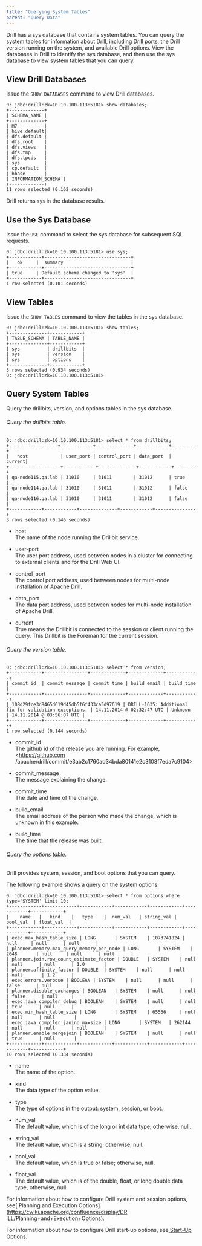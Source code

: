 ```yaml
---
title: "Querying System Tables"
parent: "Query Data"
---
```

Drill has a sys database that contains system tables. You can query the system
tables for information about Drill, including Drill ports, the Drill version
running on the system, and available Drill options. View the databases in
Drill to identify the sys database, and then use the sys database to view
system tables that you can query.

## View Drill Databases

Issue the `SHOW DATABASES` command to view Drill databases.

    0: jdbc:drill:zk=10.10.100.113:5181> show databases;
    +-------------+
    | SCHEMA_NAME |
    +-------------+
    | M7          |
    | hive.default|
    | dfs.default |
    | dfs.root    |
    | dfs.views   |
    | dfs.tmp     |
    | dfs.tpcds   |
    | sys         |
    | cp.default  |
    | hbase       |
    | INFORMATION_SCHEMA |
    +-------------+
    11 rows selected (0.162 seconds)

Drill returns `sys` in the database results.

## Use the Sys Database

Issue the `USE` command to select the sys database for subsequent SQL
requests.

    0: jdbc:drill:zk=10.10.100.113:5181> use sys;
    +------------+--------------------------------+
    |   ok     |  summary                         |
    +------------+--------------------------------+
    | true     | Default schema changed to 'sys'  |
    +------------+--------------------------------+
    1 row selected (0.101 seconds)

## View Tables

Issue the `SHOW TABLES` command to view the tables in the sys database.

    0: jdbc:drill:zk=10.10.100.113:5181> show tables;
    +--------------+------------+
    | TABLE_SCHEMA | TABLE_NAME |
    +--------------+------------+
    | sys          | drillbits  |
    | sys          | version    |
    | sys          | options    |
    +--------------+------------+
    3 rows selected (0.934 seconds)
    0: jdbc:drill:zk=10.10.100.113:5181>

## Query System Tables

Query the drillbits, version, and options tables in the sys database.

###### Query the drillbits table.

    0: jdbc:drill:zk=10.10.100.113:5181> select * from drillbits;
    +------------------+------------+--------------+------------+---------+
    |   host            | user_port | control_port | data_port  |  current|
    +-------------------+------------+--------------+------------+--------+
    | qa-node115.qa.lab | 31010     | 31011        | 31012      | true    |
    | qa-node114.qa.lab | 31010     | 31011        | 31012      | false   |
    | qa-node116.qa.lab | 31010     | 31011        | 31012      | false   |
    +------------+------------+--------------+------------+---------------+
    3 rows selected (0.146 seconds)

  * host   
The name of the node running the Drillbit service.

  * user-port  
The user port address, used between nodes in a cluster for connecting to
external clients and for the Drill Web UI.  

  * control_port  
The control port address, used between nodes for multi-node installation of
Apache Drill.

  * data_port  
The data port address, used between nodes for multi-node installation of
Apache Drill.

  * current  
True means the Drillbit is connected to the session or client running the
query. This Drillbit is the Foreman for the current session.  

###### Query the version table.

    0: jdbc:drill:zk=10.10.100.113:5181> select * from version;
    +------------+----------------+-------------+-------------+------------+
    | commit_id  | commit_message | commit_time | build_email | build_time |
    +------------+----------------+-------------+-------------+------------+
    | 108d29fce3d8465d619d45db5f6f433ca3d97619 | DRILL-1635: Additional fix for validation exceptions. | 14.11.2014 @ 02:32:47 UTC | Unknown    | 14.11.2014 @ 03:56:07 UTC |
    +------------+----------------+-------------+-------------+------------+
    1 row selected (0.144 seconds)

  * commit_id  
The github id of the release you are running. For example, <https://github.com
/apache/drill/commit/e3ab2c1760ad34bda80141e2c3108f7eda7c9104>

  * commit_message  
The message explaining the change.

  * commit_time  
The date and time of the change.

  * build_email  
The email address of the person who made the change, which is unknown in this
example.

  * build_time  
The time that the release was built.

###### Query the options table.

Drill provides system, session, and boot options that you can query.

The following example shows a query on the system options:

    0: jdbc:drill:zk=10.10.100.113:5181> select * from options where type='SYSTEM' limit 10;
    +------------+------------+------------+------------+------------+------------+------------+
    |    name   |   kind    |   type    |  num_val   | string_val |  bool_val  | float_val  |
    +------------+------------+------------+------------+------------+------------+------------+
    | exec.max_hash_table_size | LONG       | SYSTEM    | 1073741824 | null     | null      | null      |
    | planner.memory.max_query_memory_per_node | LONG       | SYSTEM    | 2048       | null     | null      | null      |
    | planner.join.row_count_estimate_factor | DOUBLE   | SYSTEM    | null      | null      | null      | 1.0       |
    | planner.affinity_factor | DOUBLE  | SYSTEM    | null      | null      | null       | 1.2      |
    | exec.errors.verbose | BOOLEAN | SYSTEM    | null      | null      | false      | null     |
    | planner.disable_exchanges | BOOLEAN   | SYSTEM    | null      | null      | false      | null     |
    | exec.java_compiler_debug | BOOLEAN    | SYSTEM    | null      | null      | true      | null      |
    | exec.min_hash_table_size | LONG       | SYSTEM    | 65536     | null      | null      | null       |
    | exec.java_compiler_janino_maxsize | LONG       | SYSTEM   | 262144    | null      | null      | null      |
    | planner.enable_mergejoin | BOOLEAN    | SYSTEM    | null      | null      | true      | null       |
    +------------+------------+------------+------------+------------+------------+------------+
    10 rows selected (0.334 seconds)  

  * name  
The name of the option.

  * kind  
The data type of the option value.

  * type  
The type of options in the output: system, session, or boot.

  * num_val  
The default value, which is of the long or int data type; otherwise, null.

  * string_val  
The default value, which is a string; otherwise, null.

  * bool_val  
The default value, which is true or false; otherwise, null.

  * float_val  
The default value, which is of the double, float, or long double data type;
otherwise, null.

For information about how to configure Drill system and session options, see[
Planning and Execution Options](https://cwiki.apache.org/confluence/display/DR
ILL/Planning+and+Execution+Options).

For information about how to configure Drill start-up options, see[ Start-Up
Options](https://cwiki.apache.org/confluence/display/DRILL/Start-Up+Options).

